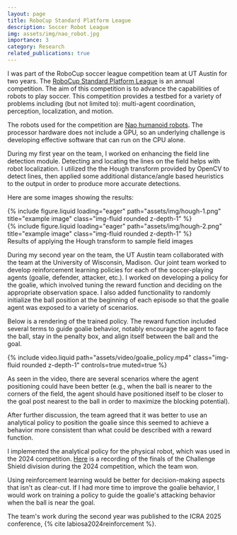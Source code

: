 ```yaml
---
layout: page
title: RoboCup Standard Platform League
description: Soccer Robot League
img: assets/img/nao_robot.jpg
importance: 3
category: Research
related_publications: true
---
```


I was part of the RoboCup soccer league competition team at UT Austin for two years. The [RoboCup Standard Platform League](https://spl.robocup.org/) is an annual competition. The aim of this competition is to advance the capabilities of robots to play soccer. This competition provides a testbed for a variety of problems including (but not limited to): multi-agent coordination, perception, localization, and motion.

The robots used for the competition are [Nao humanoid robots](https://aldebaran.com/en/nao6/). The processor hardware does not include a GPU, so an underlying challenge is developing effective software that can run on the CPU alone.

During my first year on the team, I worked on enhancing the field line detection module. Detecting and locating the lines on the field helps with robot localization. I utilized the the Hough transform provided by OpenCV to detect lines, then applied some additional distance/angle based heuristics to the output in order to produce more accurate detections.

Here are some images showing the results:

<div class="row">
    <div class="col-sm mt-3 mt-md-0">
        {% include figure.liquid loading="eager" path="assets/img/hough-1.png" title="example image" class="img-fluid rounded z-depth-1" %}
    </div>
    <div class="col-sm mt-3 mt-md-0">
        {% include figure.liquid loading="eager" path="assets/img/hough-2.png" title="example image" class="img-fluid rounded z-depth-1" %}
    </div>
</div>
<div class="caption">
    Results of applying the Hough transform to sample field images
</div>

During my second year on the team, the UT Austin team collaborated with the team at the University of Wisconsin, Madison. Our joint team worked to develop reinforcement learning policies for each of the soccer-playing agents (goalie, defender, attacker, etc.). I worked on developing a policy for the goalie, which involved tuning the reward function and deciding on the appropriate observation space. I also added functionality to randomly initialize the ball position at the beginning of each episode so that the goalie agent was exposed to a variety of scenarios.

Below is a rendering of the trained policy. The reward function included several terms to guide goalie behavior, notably encourage the agent to face the ball, stay in the penalty box, and align itself between the ball and the goal.

<div class="row mt-3">
    <div class="col-sm mt-3 mt-md-0">
        {% include video.liquid path="assets/video/goalie_policy.mp4" class="img-fluid rounded z-depth-1" controls=true muted=true %}
    </div>
</div>

As seen in the video, there are several scenarios where the agent positioning could have been better (e.g., when the ball is nearer to the corners of the field, the agent should have positioned itself to be closer to the goal post nearest to the ball in order to maximize the blocking potential).

After further discussion, the team agreed that it was better to use an analytical policy to position the goalie since this seemed to achieve a behavior more consistent than what could be described with a reward function. 

I implemented the analytical policy for the physical robot, which was used in the 2024 competition. [Here](https://www.youtube.com/live/JDZ6wihyELQ?si=i11QGg7V2soFw4gh&t=8101) is a recording of the finals of the Challenge Shield division during the 2024 competition, which the team won.

Using reinforcement learning would be better for decision-making aspects that isn't as clear-cut. If I had more time to improve the goalie behavior, I would work on training a policy to guide the goalie's attacking behavior when the ball is near the goal.

The team's work during the second year was published to the ICRA 2025 conference, {% cite labiosa2024reinforcement %}.